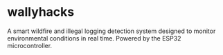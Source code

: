 # wallyhacks
A smart wildfire and illegal logging detection system designed to monitor environmental conditions in real time. Powered by the ESP32 microcontroller.

